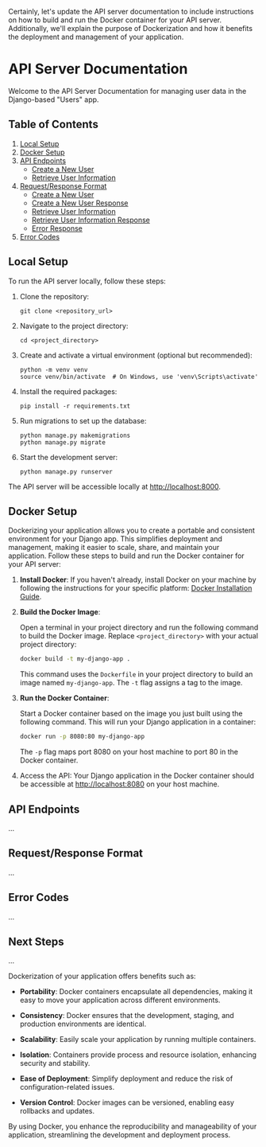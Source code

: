 Certainly, let's update the API server documentation to include instructions on how to build and run the Docker container for your API server. Additionally, we'll explain the purpose of Dockerization and how it benefits the deployment and management of your application.

# API Server Documentation

Welcome to the API Server Documentation for managing user data in the Django-based "Users" app.

## Table of Contents

1. [Local Setup](#local-setup)
2. [Docker Setup](#docker-setup)
3. [API Endpoints](#api-endpoints)
   - [Create a New User](#create-a-new-user)
   - [Retrieve User Information](#retrieve-user-information)
4. [Request/Response Format](#requestresponse-format)
   - [Create a New User](#create-a-new-user-request)
   - [Create a New User Response](#create-a-new-user-response)
   - [Retrieve User Information](#retrieve-user-information-request)
   - [Retrieve User Information Response](#retrieve-user-information-response)
   - [Error Response](#error-response)
5. [Error Codes](#error-codes)

## Local Setup

To run the API server locally, follow these steps:

1. Clone the repository:
   ```
   git clone <repository_url>
   ```

2. Navigate to the project directory:
   ```
   cd <project_directory>
   ```

3. Create and activate a virtual environment (optional but recommended):
   ```
   python -m venv venv
   source venv/bin/activate  # On Windows, use 'venv\Scripts\activate'
   ```

4. Install the required packages:
   ```
   pip install -r requirements.txt
   ```

5. Run migrations to set up the database:
   ```
   python manage.py makemigrations
   python manage.py migrate
   ```

6. Start the development server:
   ```
   python manage.py runserver
   ```

The API server will be accessible locally at [http://localhost:8000](http://localhost:8000).

## Docker Setup

Dockerizing your application allows you to create a portable and consistent environment for your Django app. This simplifies deployment and management, making it easier to scale, share, and maintain your application. Follow these steps to build and run the Docker container for your API server:

1. **Install Docker**: If you haven't already, install Docker on your machine by following the instructions for your specific platform: [Docker Installation Guide](https://docs.docker.com/get-docker/).

2. **Build the Docker Image**:

   Open a terminal in your project directory and run the following command to build the Docker image. Replace `<project_directory>` with your actual project directory:

   ```bash
   docker build -t my-django-app .
   ```

   This command uses the `Dockerfile` in your project directory to build an image named `my-django-app`. The `-t` flag assigns a tag to the image.

3. **Run the Docker Container**:

   Start a Docker container based on the image you just built using the following command. This will run your Django application in a container:

   ```bash
   docker run -p 8080:80 my-django-app
   ```

   The `-p` flag maps port 8080 on your host machine to port 80 in the Docker container.

4. Access the API: Your Django application in the Docker container should be accessible at [http://localhost:8080](http://localhost:8080) on your host machine.

## API Endpoints

...

## Request/Response Format

...

## Error Codes

...

## Next Steps

...

Dockerization of your application offers benefits such as:

- **Portability**: Docker containers encapsulate all dependencies, making it easy to move your application across different environments.

- **Consistency**: Docker ensures that the development, staging, and production environments are identical.

- **Scalability**: Easily scale your application by running multiple containers.

- **Isolation**: Containers provide process and resource isolation, enhancing security and stability.

- **Ease of Deployment**: Simplify deployment and reduce the risk of configuration-related issues.

- **Version Control**: Docker images can be versioned, enabling easy rollbacks and updates.

By using Docker, you enhance the reproducibility and manageability of your application, streamlining the development and deployment process.